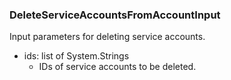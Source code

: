 ### DeleteServiceAccountsFromAccountInput
Input parameters for deleting service accounts.

- ids: list of System.Strings
  - IDs of service accounts to be deleted.
